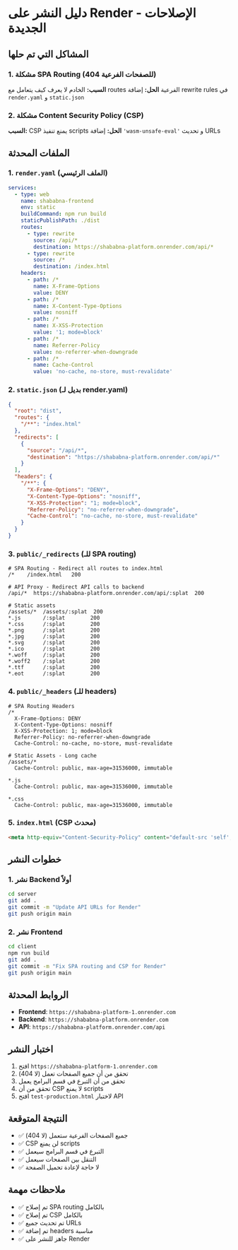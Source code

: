 # دليل النشر على Render - الإصلاحات الجديدة

## المشاكل التي تم حلها

### 1. مشكلة SPA Routing (404 للصفحات الفرعية)
**السبب:** الخادم لا يعرف كيف يتعامل مع routes الفرعية
**الحل:** إضافة rewrite rules في `render.yaml` و `static.json`

### 2. مشكلة Content Security Policy (CSP)
**السبب:** CSP يمنع تنفيذ scripts
**الحل:** إضافة `'wasm-unsafe-eval'` و تحديث URLs

## الملفات المحدثة

### 1. `render.yaml` (الملف الرئيسي)
```yaml
services:
  - type: web
    name: shababna-frontend
    env: static
    buildCommand: npm run build
    staticPublishPath: ./dist
    routes:
      - type: rewrite
        source: /api/*
        destination: https://shababna-platform.onrender.com/api/*
      - type: rewrite
        source: /*
        destination: /index.html
    headers:
      - path: /*
        name: X-Frame-Options
        value: DENY
      - path: /*
        name: X-Content-Type-Options
        value: nosniff
      - path: /*
        name: X-XSS-Protection
        value: '1; mode=block'
      - path: /*
        name: Referrer-Policy
        value: no-referrer-when-downgrade
      - path: /*
        name: Cache-Control
        value: 'no-cache, no-store, must-revalidate'
```

### 2. `static.json` (بديل لـ render.yaml)
```json
{
  "root": "dist",
  "routes": {
    "/**": "index.html"
  },
  "redirects": [
    {
      "source": "/api/*",
      "destination": "https://shababna-platform.onrender.com/api/*"
    }
  ],
  "headers": {
    "/**": {
      "X-Frame-Options": "DENY",
      "X-Content-Type-Options": "nosniff",
      "X-XSS-Protection": "1; mode=block",
      "Referrer-Policy": "no-referrer-when-downgrade",
      "Cache-Control": "no-cache, no-store, must-revalidate"
    }
  }
}
```

### 3. `public/_redirects` (للـ SPA routing)
```
# SPA Routing - Redirect all routes to index.html
/*    /index.html   200

# API Proxy - Redirect API calls to backend
/api/*  https://shababna-platform.onrender.com/api/:splat  200

# Static assets
/assets/*  /assets/:splat  200
*.js       /:splat        200
*.css      /:splat        200
*.png      /:splat        200
*.jpg      /:splat        200
*.svg      /:splat        200
*.ico      /:splat        200
*.woff     /:splat        200
*.woff2    /:splat        200
*.ttf      /:splat        200
*.eot      /:splat        200
```

### 4. `public/_headers` (للـ headers)
```
# SPA Routing Headers
/*
  X-Frame-Options: DENY
  X-Content-Type-Options: nosniff
  X-XSS-Protection: 1; mode=block
  Referrer-Policy: no-referrer-when-downgrade
  Cache-Control: no-cache, no-store, must-revalidate

# Static Assets - Long cache
/assets/*
  Cache-Control: public, max-age=31536000, immutable

*.js
  Cache-Control: public, max-age=31536000, immutable

*.css
  Cache-Control: public, max-age=31536000, immutable
```

### 5. `index.html` (CSP محدث)
```html
<meta http-equiv="Content-Security-Policy" content="default-src 'self'; script-src 'self' 'unsafe-inline' 'unsafe-eval' 'wasm-unsafe-eval'; style-src 'self' 'unsafe-inline' https://fonts.googleapis.com; font-src 'self' https://fonts.gstatic.com; img-src 'self' data: https:; connect-src 'self' http://localhost:5000 http://127.0.0.1:5000 https://shababna-platform.onrender.com https://*.onrender.com https://*.render.com; object-src 'none'; base-uri 'self'; form-action 'self';" />
```

## خطوات النشر

### 1. نشر Backend أولاً
```bash
cd server
git add .
git commit -m "Update API URLs for Render"
git push origin main
```

### 2. نشر Frontend
```bash
cd client
npm run build
git add .
git commit -m "Fix SPA routing and CSP for Render"
git push origin main
```

## الروابط المحدثة

- **Frontend**: `https://shababna-platform-1.onrender.com`
- **Backend**: `https://shababna-platform.onrender.com`
- **API**: `https://shababna-platform.onrender.com/api`

## اختبار النشر

1. افتح `https://shababna-platform-1.onrender.com`
2. تحقق من أن جميع الصفحات تعمل (لا 404)
3. تحقق من أن التبرع في قسم البرامج يعمل
4. تحقق من أن CSP لا يمنع scripts
5. افتح `test-production.html` لاختبار API

## النتيجة المتوقعة

- ✅ جميع الصفحات الفرعية ستعمل (لا 404)
- ✅ CSP لن يمنع scripts
- ✅ التبرع في قسم البرامج سيعمل
- ✅ التنقل بين الصفحات سيعمل
- ✅ لا حاجة لإعادة تحميل الصفحة

## ملاحظات مهمة

- ✅ تم إصلاح SPA routing بالكامل
- ✅ تم إصلاح CSP بالكامل
- ✅ تم تحديث جميع URLs
- ✅ تم إضافة headers مناسبة
- ✅ جاهز للنشر على Render
